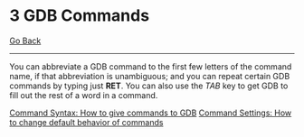 # 3 GDB Commands

[Go Back](./README.md)

----

You can abbreviate a GDB command to the first few letters of the command name, if that abbreviation is unambiguous; and you can repeat certain GDB commands by typing just **RET**. You can also use the _TAB_ key to get GDB to fill out the rest of a word in a command.

[Command Syntax: How to give commands to GDB](./3_1_Command_Syntax.md)
[Command Settings: How to change default behavior of commands](./3_2_Command_Settings.md)
